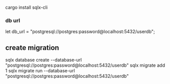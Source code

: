 <!-- https://dev.to/behainguyen/rust-sqlx-cli-database-migration-with-mysql-and-postgresql-42gp -->

cargo install sqlx-cli

### db url

let db_url = "postgresql://postgres:password@localhost:5432/userdb";

## create migration

sqlx database create --database-url "postgresql://postgres:password@localhost:5432/userdb"
sqlx migrate add 1
sqlx migrate run --database-url "postgresql://postgres:password@localhost:5432/userdb"
